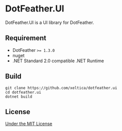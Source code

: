 # DotFeather.UI

DotFeather.UI is a UI library for DotFeather.

## Requirement

+ DotFeather `>= 1.3.0`
+ nuget
+ .NET Standard 2.0 compatible .NET Runtime

## Build

```
git clone https://github.com/xeltica/dotfeather.ui
cd dotfeather.ui
dotnet build
```

## License

[Under the MIT License](LICENSE)